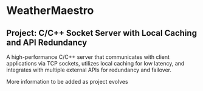 # WeatherMaestro
## Project: C/C++ Socket Server with Local Caching and API Redundancy

A high-performance C/C++ server that communicates with client applications via TCP sockets, utilizes local caching for low latency, and integrates with multiple external APIs for redundancy and failover.

More information to be added as project evolves
